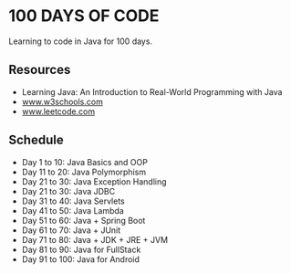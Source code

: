 # 100 DAYS OF CODE
Learning to code in Java for 100 days.

## Resources
- Learning Java: An Introduction to Real-World Programming with Java
- www.w3schools.com
- www.leetcode.com

## Schedule
- Day 1 to 10: Java Basics and OOP
- Day 11 to 20: Java Polymorphism
- Day 21 to 30: Java Exception Handling
- Day 21 to 30: Java JDBC
- Day 31 to 40: Java Servlets
- Day 41 to 50: Java Lambda
- Day 51 to 60: Java + Spring Boot
- Day 61 to 70: Java + JUnit
- Day 71 to 80: Java + JDK + JRE + JVM
- Day 81 to 90: Java for FullStack
- Day 91 to 100: Java for Android
